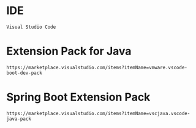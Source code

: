 # IDE
    Visual Studio Code

# Extension Pack for Java
    https://marketplace.visualstudio.com/items?itemName=vmware.vscode-boot-dev-pack

# Spring Boot Extension Pack
    https://marketplace.visualstudio.com/items?itemName=vscjava.vscode-java-pack